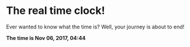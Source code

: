 # The real time clock!

Ever wanted to know what the time is? Well, your journey is about to end!

**The time is Nov 06, 2017, 04:44**